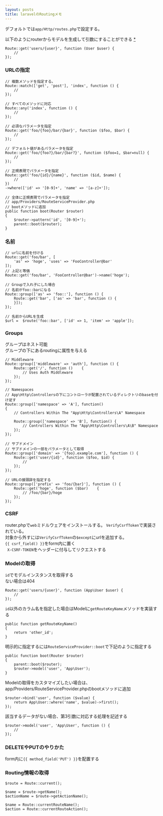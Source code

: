 ```yaml
---
layout: posts
title: laravelのRoutingメモ 
---
```

デフォルトでは`app/Http/routes.php`で設定する。  

以下のようにrouterからモデルを生成して引数にすることができる [*](https://laravel.com/docs/5.2/routing#route-model-binding)  

```
Route::get('users/{user}', function (User $user) {
    //
});
```

### URLの指定

```
// 複数メソッドを指定する。
Route::match(['get', 'post'], 'index', function () {
    //
});

// すべてのメソッドに対応
Route::any('index', function () {
    //
});

// 必須なパラメータを指定
Route::get('foo/{foo}/bar/{bar}', function ($foo, $bar) {
    //
});

// デフォルト値があるパラメータを指定
Route::get('foo/{foo?}/bar/{bar?}', function ($foo=1, $bar=null) {
    //
});

// 正規表現でパラメータを指定
Route::get('foo/{id}/{name}', function ($id, $name) {
    //
})
->where(['id' => '[0-9]+', 'name' => '[a-z]+']);

// 全体に正規表現でパラメータを指定
// app/Providers/RouteServiceProvider.php
// bootメソッドに追加
public function boot(Router $router)
{
    $router->pattern('id', '[0-9]+');
    parent::boot($router);
}
```

### 名前

```
// urlに名前を付ける
Route::get('foo/bar', [
    'as' => 'hoge', 'uses' => 'FooController@bar'
]);
// 上記と等価
Route::get('foo/bar', 'FooController@bar')->name('hoge');

// Groupで入れ子にした場合
// 名前がfoo::barになる
Route::group(['as' => 'foo::'], function () {
    Route::get('bar', ['as' => 'bar', function () {
    }]);
});

// 名前からURLを生成
$url =  $route('foo::bar', ['id' => 1, 'item' => 'apple']);
```

### Groups
グループはネスト可能  
グループの下にあるroutingに属性を与える  

```
// Middleware
Route::group(['middleware' => 'auth'], function () {
    Route::get('/', function ()    {
        // Uses Auth Middleware
    });
});

// Namespaces
// App\Http\Controllersの下にコントローラが配置されているディレクトリのbaseを付け足す
Route::group(['namespace' => 'A'], function()
{
    // Controllers Within The "App\Http\Controllers\A" Namespace

    Route::group(['namespace' => 'B'], function() {
        // Controllers Within The "App\Http\Controllers\A\B" Namespace
    });
});

// サブドメイン
// サブドメインの一部をパラメータとして取得
Route::group(['domain' => '{foo}.example.com'], function () {
    Route::get('user/{id}', function ($foo, $id) {
        //
    });
});

// URLの接頭辞を指定する
Route::group(['prefix' => 'foo/{bar}'], function () {
    Route::get('hoge', function ($bar)    {
        // /foo/{bar}/hoge
    });
});
```

### CSRF
router.phpで`web`ミドルウェアをインストールする。
`VerifyCsrfToken`で実装されている。  
対象から外すには`VerifyCsrfToken`の`$except`にurlを追加する。  
`{{ csrf_field() }}`をform内に置く  
` X-CSRF-TOKEN`をヘッダーに付与してリクエストする  

### Modelの取得
`id`でモデルインスタンスを取得する  
ない場合は404  

```
Route::get('users/{user}', function (App\User $user) {
    //
});
```

`id`以外のカラム名を指定した場合はModelに`getRouteKeyName`メソッドを実装する  

```
public function getRouteKeyName()
{
    return 'other_id';
}
```

明示的に指定するには`RouteServiceProvider::boot`で下記のように指定する  

```
public function boot(Router $router)
{
    parent::boot($router);
    $router->model('user', 'App\User');
}
```

Modelの取得をカスタマイズしたい場合は、  
app/Providers/RouteServiceProvider.phpのbootメソッドに追加  

```
$router->bind('user', function ($value) {
    return App\User::where('name', $value)->first();
});
```

該当するデータがない場合、第3引数に対応する処理を記述する

```
$router->model('user', 'App\User', function () {
    // 
});
```

### DELETEやPUTのやりかた
form内に`{{ method_field('PUT') }}`を配置する  

### Routing情報の取得

```
$route = Route::current();

$name = $route->getName();
$actionName = $route->getActionName();

$name = Route::currentRouteName();
$action = Route::currentRouteAction();
```
















